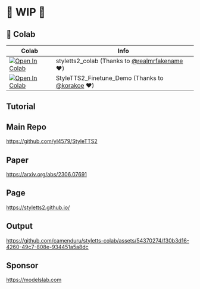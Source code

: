 
# 🚦 WIP 🚦

## 🦒 Colab

| Colab | Info
| --- | --- |
[![Open In Colab](https://colab.research.google.com/assets/colab-badge.svg)](https://colab.research.google.com/github/camenduru/styletts-colab/blob/main/styletts2_colab.ipynb) | styletts2_colab (Thanks to [@realmrfakename](https://twitter.com/realmrfakename) ❤)
[![Open In Colab](https://colab.research.google.com/assets/colab-badge.svg)](https://colab.research.google.com/github/korakoe/StyleTTS2/blob/main/Colab/StyleTTS2_Finetune_Demo.ipynb) | StyleTTS2_Finetune_Demo (Thanks to [@korakoe](https://github.com/korakoe/StyleTTS2) ❤)

## Tutorial

## Main Repo
https://github.com/yl4579/StyleTTS2

## Paper
https://arxiv.org/abs/2306.07691

## Page
https://styletts2.github.io/

## Output

https://github.com/camenduru/styletts-colab/assets/54370274/f30b3d16-4260-49c7-808e-934451a5a8dc

## Sponsor
https://modelslab.com

